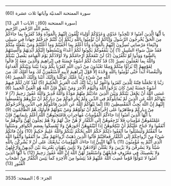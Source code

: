 ------------------------------------------------------------------------

(60) سورة الممتحنة المدنيّة وآياتها ثلاث عشرة  
  
\[سورة الممتحنة (60) : الآيات 1 الى 13\]  
بِسْمِ اللَّهِ الرَّحْمنِ الرَّحِيمِ  
يا أَيُّهَا الَّذِينَ آمَنُوا لا تَتَّخِذُوا عَدُوِّي وَعَدُوَّكُمْ أَوْلِياءَ تُلْقُونَ إِلَيْهِمْ بِالْمَوَدَّةِ وَقَدْ
كَفَرُوا بِما جاءَكُمْ مِنَ الْحَقِّ يُخْرِجُونَ الرَّسُولَ وَإِيَّاكُمْ أَنْ تُؤْمِنُوا بِاللَّهِ رَبِّكُمْ إِنْ
كُنْتُمْ خَرَجْتُمْ جِهاداً فِي سَبِيلِي وَابْتِغاءَ مَرْضاتِي تُسِرُّونَ إِلَيْهِمْ بِالْمَوَدَّةِ وَأَنَا أَعْلَمُ
بِما أَخْفَيْتُمْ وَما أَعْلَنْتُمْ وَمَنْ يَفْعَلْهُ مِنْكُمْ فَقَدْ ضَلَّ سَواءَ السَّبِيلِ (1) إِنْ يَثْقَفُوكُمْ
يَكُونُوا لَكُمْ أَعْداءً وَيَبْسُطُوا إِلَيْكُمْ أَيْدِيَهُمْ وَأَلْسِنَتَهُمْ بِالسُّوءِ وَوَدُّوا لَوْ تَكْفُرُونَ
(2) لَنْ تَنْفَعَكُمْ أَرْحامُكُمْ وَلا أَوْلادُكُمْ يَوْمَ الْقِيامَةِ يَفْصِلُ بَيْنَكُمْ وَاللَّهُ بِما
تَعْمَلُونَ بَصِيرٌ (3) قَدْ كانَتْ لَكُمْ أُسْوَةٌ حَسَنَةٌ فِي إِبْراهِيمَ وَالَّذِينَ مَعَهُ إِذْ قالُوا
لِقَوْمِهِمْ إِنَّا بُرَآؤُا مِنْكُمْ وَمِمَّا تَعْبُدُونَ مِنْ دُونِ اللَّهِ كَفَرْنا بِكُمْ وَبَدا بَيْنَنا
وَبَيْنَكُمُ الْعَداوَةُ وَالْبَغْضاءُ أَبَداً حَتَّى تُؤْمِنُوا بِاللَّهِ وَحْدَهُ إِلاَّ قَوْلَ إِبْراهِيمَ لِأَبِيهِ
لَأَسْتَغْفِرَنَّ لَكَ وَما أَمْلِكُ لَكَ مِنَ اللَّهِ مِنْ شَيْءٍ رَبَّنا عَلَيْكَ تَوَكَّلْنا وَإِلَيْكَ أَنَبْنا
وَإِلَيْكَ الْمَصِيرُ (4)  
رَبَّنا لا تَجْعَلْنا فِتْنَةً لِلَّذِينَ كَفَرُوا وَاغْفِرْ لَنا رَبَّنا إِنَّكَ أَنْتَ الْعَزِيزُ الْحَكِيمُ (5)
لَقَدْ كانَ لَكُمْ فِيهِمْ أُسْوَةٌ حَسَنَةٌ لِمَنْ كانَ يَرْجُوا اللَّهَ وَالْيَوْمَ الْآخِرَ وَمَنْ يَتَوَلَّ فَإِنَّ
اللَّهَ هُوَ الْغَنِيُّ الْحَمِيدُ (6) عَسَى اللَّهُ أَنْ يَجْعَلَ بَيْنَكُمْ وَبَيْنَ الَّذِينَ عادَيْتُمْ مِنْهُمْ
مَوَدَّةً وَاللَّهُ قَدِيرٌ وَاللَّهُ غَفُورٌ رَحِيمٌ (7) لا يَنْهاكُمُ اللَّهُ عَنِ الَّذِينَ لَمْ يُقاتِلُوكُمْ
فِي الدِّينِ وَلَمْ يُخْرِجُوكُمْ مِنْ دِيارِكُمْ أَنْ تَبَرُّوهُمْ وَتُقْسِطُوا إِلَيْهِمْ إِنَّ اللَّهَ يُحِبُّ
الْمُقْسِطِينَ (8) إِنَّما يَنْهاكُمُ اللَّهُ عَنِ الَّذِينَ قاتَلُوكُمْ فِي الدِّينِ وَأَخْرَجُوكُمْ مِنْ
دِيارِكُمْ وَظاهَرُوا عَلى إِخْراجِكُمْ أَنْ تَوَلَّوْهُمْ وَمَنْ يَتَوَلَّهُمْ فَأُولئِكَ هُمُ الظَّالِمُونَ (9)  
يا أَيُّهَا الَّذِينَ آمَنُوا إِذا جاءَكُمُ الْمُؤْمِناتُ مُهاجِراتٍ فَامْتَحِنُوهُنَّ اللَّهُ أَعْلَمُ
بِإِيمانِهِنَّ فَإِنْ عَلِمْتُمُوهُنَّ مُؤْمِناتٍ فَلا تَرْجِعُوهُنَّ إِلَى الْكُفَّارِ لا هُنَّ حِلٌّ لَهُمْ وَلا هُمْ
يَحِلُّونَ لَهُنَّ وَآتُوهُمْ ما أَنْفَقُوا وَلا جُناحَ عَلَيْكُمْ أَنْ تَنْكِحُوهُنَّ إِذا آتَيْتُمُوهُنَّ أُجُورَهُنَّ
وَلا تُمْسِكُوا بِعِصَمِ الْكَوافِرِ وَسْئَلُوا ما أَنْفَقْتُمْ وَلْيَسْئَلُوا ما أَنْفَقُوا ذلِكُمْ حُكْمُ
اللَّهِ يَحْكُمُ بَيْنَكُمْ وَاللَّهُ عَلِيمٌ حَكِيمٌ (10) وَإِنْ فاتَكُمْ شَيْءٌ مِنْ أَزْواجِكُمْ إِلَى الْكُفَّارِ
فَعاقَبْتُمْ فَآتُوا الَّذِينَ ذَهَبَتْ أَزْواجُهُمْ مِثْلَ ما أَنْفَقُوا وَاتَّقُوا اللَّهَ الَّذِي أَنْتُمْ بِهِ
مُؤْمِنُونَ (11) يا أَيُّهَا النَّبِيُّ إِذا جاءَكَ الْمُؤْمِناتُ يُبايِعْنَكَ عَلى أَنْ لا يُشْرِكْنَ
بِاللَّهِ شَيْئاً وَلا يَسْرِقْنَ وَلا يَزْنِينَ وَلا يَقْتُلْنَ أَوْلادَهُنَّ وَلا يَأْتِينَ بِبُهْتانٍ
يَفْتَرِينَهُ بَيْنَ أَيْدِيهِنَّ وَأَرْجُلِهِنَّ وَلا يَعْصِينَكَ فِي مَعْرُوفٍ فَبايِعْهُنَّ وَاسْتَغْفِرْ لَهُنَّ اللَّهَ
إِنَّ اللَّهَ غَفُورٌ رَحِيمٌ (12) يا أَيُّهَا الَّذِينَ آمَنُوا لا تَتَوَلَّوْا قَوْماً غَضِبَ اللَّهُ عَلَيْهِمْ
قَدْ يَئِسُوا مِنَ الْآخِرَةِ كَما يَئِسَ الْكُفَّارُ مِنْ أَصْحابِ الْقُبُورِ (13)

------------------------------------------------------------------------

الجزء: 6 ¦ الصفحة: 3535
